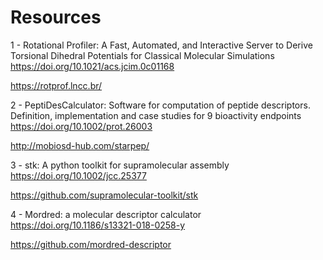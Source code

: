 # Resources

1 - Rotational Profiler: A Fast, Automated, and Interactive Server to Derive Torsional Dihedral Potentials for Classical Molecular Simulations
https://doi.org/10.1021/acs.jcim.0c01168

https://rotprof.lncc.br/

2 - PeptiDesCalculator: Software for computation of peptide descriptors. Definition, implementation and case studies for 9 bioactivity endpoints
https://doi.org/10.1002/prot.26003

http://mobiosd-hub.com/starpep/

3 - stk: A python toolkit for supramolecular assembly
https://doi.org/10.1002/jcc.25377

https://github.com/supramolecular-toolkit/stk

4 - Mordred: a molecular descriptor calculator
https://doi.org/10.1186/s13321-018-0258-y

https://github.com/mordred-descriptor
